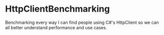 # HttpClientBenchmarking
Benchmarking every way I can find people using C#'s HttpClient so we can all better understand performance and use cases.
